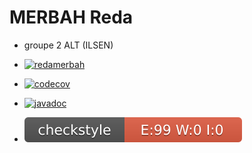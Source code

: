 # MERBAH Reda 
* groupe 2 ALT (ILSEN)


* [![redamerbah](https://circleci.com/gh/redamerbah/ceri-m1-techniques-de-test.svg?style=svg)](https://app.circleci.com/pipelines/github/redamerbah)
* [![codecov](https://codecov.io/gh/redamerbah/ceri-m1-techniques-de-test/branch/master/graph/badge.svg)](https://app.codecov.io/gh/redamerbah/ceri-m1-techniques-de-test)
* [![javadoc](https://javadoc.io/badge2/org.springframework/spring-core/javadoc.svg)](https://redamerbah.github.io/ceri-m1-techniques-de-test/)
* ![Checkstyle](target/site/badges/checkstyle-result.svg)
